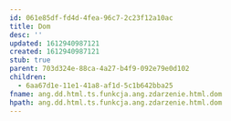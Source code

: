 ```yaml
---
id: 061e85df-fd4d-4fea-96c7-2c23f12a10ac
title: Dom
desc: ''
updated: 1612940987121
created: 1612940987121
stub: true
parent: 703d324e-88ca-4a27-b4f9-092e79e0d102
children:
  - 6aa67d1e-11e1-41a8-af1d-5c1b642bba25
fname: ang.dd.html.ts.funkcja.ang.zdarzenie.html.dom
hpath: ang.dd.html.ts.funkcja.ang.zdarzenie.html.dom
---
```



